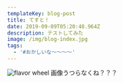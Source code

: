 ```yaml
---
templateKey: blog-post
title: てすと！
date: 2019-09-09T05:20:48.964Z
description: テストしてみた
image: /img/blog-index.jpg
tags:
  - '#おかしいな〜〜〜〜'
---
```

![flavor wheel](/img/flavor_wheel.jpg)
画像うつらなくね？？？
